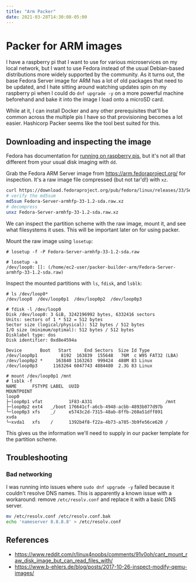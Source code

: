 ```yaml
---
title: "Arm Packer"
date: 2021-03-28T14:30:08-05:00
---
```


# Packer for ARM images

I have a raspberry pi that I want to use for various microservices on my local
network, but I want to use Fedora instead of the usual Debian-based
distributions more widely supported by the community. As it turns out, the base
Fedora Server image for ARM has a lot of old packages that need to be updated,
and I hate sitting around watching updates spin on my raspberry pi when I could
do `dnf upgrade -y` on a more powerful machine beforehand and bake it into the
image I load onto a microSD card.

While at it, I can install Docker and any other prerequisites that'll be common
across the multiple pis I have so that provisioning becomes a lot easier.
Hashicorp Packer seems like the tool best suited for this.

## Downloading and inspecting the image

Fedora has documentation for [running on raspberry
pis](https://docs.fedoraproject.org/en-US/quick-docs/raspberry-pi/), but it's
not all that different from your usual disk imaging with `dd`.

Grab the Fedora ARM Server image from https://arm.fedoraproject.org/ for
inspection. It's a raw image file compressed (but not tar'd!) with `xz`.

```bash
curl https://download.fedoraproject.org/pub/fedora/linux/releases/33/Server/armhfp/images/Fedora-Server-armhfp-33-1.2-sda.raw.xz
# verify the md5sum
md5sum Fedora-Server-armhfp-33-1.2-sda.raw.xz
# decompress
unxz Fedora-Server-armhfp-33-1.2-sda.raw.xz
```

We can inspect the partition scheme with the raw image, mount it, and see what
filesystems it uses. This will be important later on for using packer.

Mount the raw image using `losetup`:
```
# losetup -f -P Fedora-Server-armhfp-33-1.2-sda.raw

# losetup -a
/dev/loop0: []: (/home/ec2-user/packer-builder-arm/Fedora-Server-armhfp-33-1.2-sda.raw)
```

Inspect the mounted partitions with `ls`, `fdisk`, and `lsblk`:
```
# ls /dev/loop0*
/dev/loop0  /dev/loop0p1  /dev/loop0p2  /dev/loop0p3

# fdisk -l /dev/loop0
Disk /dev/loop0: 3 GiB, 3242196992 bytes, 6332416 sectors
Units: sectors of 1 * 512 = 512 bytes
Sector size (logical/physical): 512 bytes / 512 bytes
I/O size (minimum/optimal): 512 bytes / 512 bytes
Disklabel type: dos
Disk identifier: 0xd8e4594a

Device       Boot   Start     End Sectors  Size Id Type
/dev/loop0p1         8192  163839  155648   76M  c W95 FAT32 (LBA)
/dev/loop0p2 *     163840 1163263  999424  488M 83 Linux
/dev/loop0p3      1163264 6047743 4884480  2.3G 83 Linux

# mount /dev/loop0p1 /mnt
# lsblk -f
NAME      FSTYPE LABEL  UUID                                 MOUNTPOINT
loop0
├─loop0p1 vfat          1F83-A331                            /mnt
├─loop0p2 ext4   _/boot 176641cf-a6cb-4948-acbb-4893b077d97b
└─loop0p3 xfs    _/     e5743c2d-7315-48ab-8ffb-260a51dff891
xvda
└─xvda1   xfs    /      1392b4f8-f22a-4b73-a785-3b9fe56ce620 /

```

This gives us the information we'll need to supply in our packer template for
the partition scheme.

## Troubleshooting

### Bad networking

I was running into issues where `sudo dnf upgrade -y` failed because it
couldn't resolve DNS names. This is apparently a known issue with a workaround:
remove `/etc/resolv.conf` and replace it with a basic DNS server.

```bash
mv /etc/resolv.conf /etc/resolv.conf.bak
echo 'nameserver 8.8.8.8' > /etc/resolv.conf
```

## References

- https://www.reddit.com/r/linux4noobs/comments/91v0oh/cant_mount_raw_disk_image_but_can_read_files_with/
- https://www.b-ehlers.de/blog/posts/2017-10-26-inspect-modify-qemu-images/
